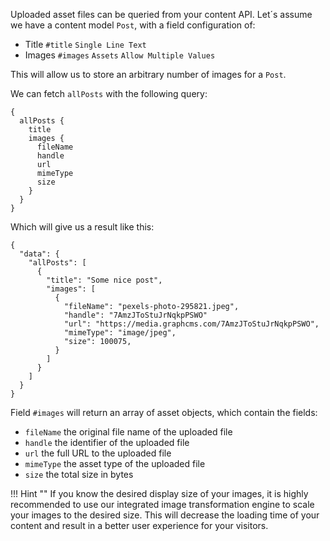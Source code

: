 Uploaded asset files can be queried from your content API. Let´s assume we have a content model `Post`, with a field configuration of:

* Title `#title` `Single Line Text`
* Images `#images` `Assets` `Allow Multiple Values`

This will allow us to store an arbitrary number of images for a `Post`.

We can fetch `allPosts` with the following query:

```
{
  allPosts {
    title
    images {
      fileName
      handle
      url
      mimeType
      size
    }
  }
}
```

Which will give us a result like this:

```
{
  "data": {
    "allPosts": [
      {
        "title": "Some nice post",
        "images": [
          {
            "fileName": "pexels-photo-295821.jpeg",
            "handle": "7AmzJToStuJrNqkpPSWO"
            "url": "https://media.graphcms.com/7AmzJToStuJrNqkpPSWO",
            "mimeType": "image/jpeg",
            "size": 100075,
          }
        ]
      }
    ]
  }
}
```

Field `#images` will return an array of asset objects, which contain the fields:

* `fileName` the original file name of the uploaded file
* `handle` the identifier of the uploaded file
* `url` the full URL to the uploaded file
* `mimeType` the asset type of the uploaded file
* `size` the total size in bytes

!!! Hint ""
    If you know the desired display size of your images, it is highly recommended to use our integrated image transformation engine to scale your images to the desired size. This will decrease the loading time of your content and result in a better user experience for your visitors.